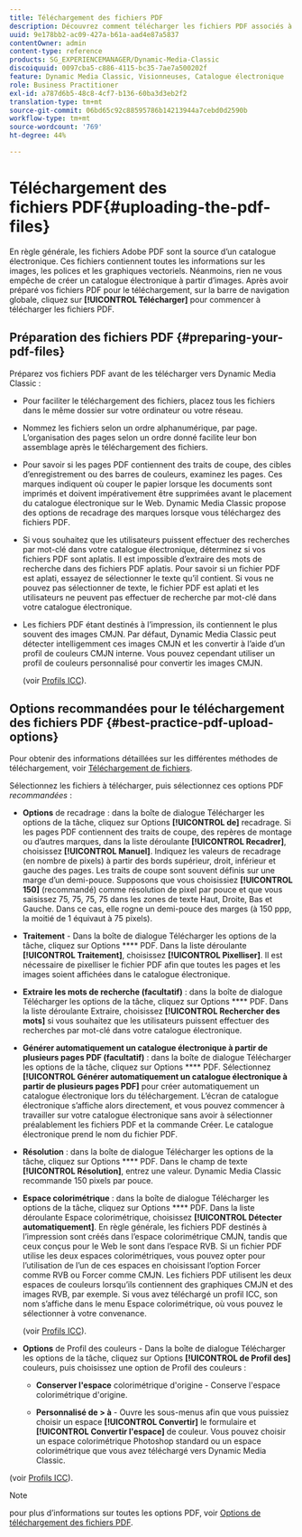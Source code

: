 ```yaml
---
title: Téléchargement des fichiers PDF
description: Découvrez comment télécharger les fichiers PDF associés à un catalogue électronique.
uuid: 9e178bb2-ac09-427a-b61a-aad4e87a5837
contentOwner: admin
content-type: reference
products: SG_EXPERIENCEMANAGER/Dynamic-Media-Classic
discoiquuid: 0097cba5-c886-4115-bc35-7ae7a500202f
feature: Dynamic Media Classic, Visionneuses, Catalogue électronique
role: Business Practitioner
exl-id: a787d6b5-48c8-4cf7-b136-60ba3d3eb2f2
translation-type: tm+mt
source-git-commit: 06bd65c92c88595786b14213944a7cebd0d2590b
workflow-type: tm+mt
source-wordcount: '769'
ht-degree: 44%

---
```


# Téléchargement des fichiers PDF{#uploading-the-pdf-files}

En règle générale, les fichiers Adobe PDF sont la source d’un catalogue électronique. Ces fichiers contiennent toutes les informations sur les images, les polices et les graphiques vectoriels. Néanmoins, rien ne vous empêche de créer un catalogue électronique à partir d’images. Après avoir préparé vos fichiers PDF pour le téléchargement, sur la barre de navigation globale, cliquez sur **[!UICONTROL Télécharger]** pour commencer à télécharger les fichiers PDF.

## Préparation des fichiers PDF {#preparing-your-pdf-files}

Préparez vos fichiers PDF avant de les télécharger vers Dynamic Media Classic :

* Pour faciliter le téléchargement des fichiers, placez tous les fichiers dans le même dossier sur votre ordinateur ou votre réseau.
* Nommez les fichiers selon un ordre alphanumérique, par page. L’organisation des pages selon un ordre donné facilite leur bon assemblage après le téléchargement des fichiers.
* Pour savoir si les pages PDF contiennent des traits de coupe, des cibles d’enregistrement ou des barres de couleurs, examinez les pages. Ces marques indiquent où couper le papier lorsque les documents sont imprimés et doivent impérativement être supprimées avant le placement du catalogue électronique sur le Web. Dynamic Media Classic propose des options de recadrage des marques lorsque vous téléchargez des fichiers PDF.
* Si vous souhaitez que les utilisateurs puissent effectuer des recherches par mot-clé dans votre catalogue électronique, déterminez si vos fichiers PDF sont aplatis. Il est impossible d’extraire des mots de recherche dans des fichiers PDF aplatis. Pour savoir si un fichier PDF est aplati, essayez de sélectionner le texte qu’il contient. Si vous ne pouvez pas sélectionner de texte, le fichier PDF est aplati et les utilisateurs ne peuvent pas effectuer de recherche par mot-clé dans votre catalogue électronique.
* Les fichiers PDF étant destinés à l’impression, ils contiennent le plus souvent des images CMJN. Par défaut, Dynamic Media Classic peut détecter intelligemment ces images CMJN et les convertir à l’aide d’un profil de couleurs CMJN interne. Vous pouvez cependant utiliser un profil de couleurs personnalisé pour convertir les images CMJN.

   (voir [Profils ICC](icc-profiles.md#icc_profiles)).

## Options recommandées pour le téléchargement des fichiers PDF  {#best-practice-pdf-upload-options}

Pour obtenir des informations détaillées sur les différentes méthodes de téléchargement, voir [Téléchargement de fichiers](uploading-files.md#uploading_your_files).

Sélectionnez les fichiers à télécharger, puis sélectionnez ces options PDF *recommandées* :

* **Options**  de recadrage : dans la boîte de dialogue Télécharger les options de la tâche, cliquez sur Options **[!UICONTROL de]** recadrage. Si les pages PDF contiennent des traits de coupe, des repères de montage ou d’autres marques, dans la liste déroulante **[!UICONTROL Recadrer]**, choisissez **[!UICONTROL Manuel]**. Indiquez les valeurs de recadrage (en nombre de pixels) à partir des bords supérieur, droit, inférieur et gauche des pages. Les traits de coupe sont souvent définis sur une marge d’un demi-pouce. Supposons que vous choisissiez **[!UICONTROL 150]** (recommandé) comme résolution de pixel par pouce et que vous saisissez 75, 75, 75, 75 dans les zones de texte Haut, Droite, Bas et Gauche. Dans ce cas, elle rogne un demi-pouce des marges (à 150 ppp, la moitié de 1 équivaut à 75 pixels).

* **Traitement**  - Dans la boîte de dialogue Télécharger les options de la tâche, cliquez sur Options **** PDF. Dans la liste déroulante **[!UICONTROL Traitement]**, choisissez **[!UICONTROL Pixelliser]**. Il est nécessaire de pixelliser le fichier PDF afin que toutes les pages et les images soient affichées dans le catalogue électronique.

* **Extraire les mots de recherche (facultatif)**  : dans la boîte de dialogue Télécharger les options de la tâche, cliquez sur Options **** PDF. Dans la liste déroulante Extraire, choisissez **[!UICONTROL Rechercher des mots]** si vous souhaitez que les utilisateurs puissent effectuer des recherches par mot-clé dans votre catalogue électronique.

* **Générer automatiquement un catalogue électronique à partir de plusieurs pages PDF (facultatif)**  : dans la boîte de dialogue Télécharger les options de la tâche, cliquez sur Options **** PDF. Sélectionnez **[!UICONTROL Générer automatiquement un catalogue électronique à partir de plusieurs pages PDF]** pour créer automatiquement un catalogue électronique lors du téléchargement. L’écran de catalogue électronique s’affiche alors directement, et vous pouvez commencer à travailler sur votre catalogue électronique sans avoir à sélectionner préalablement les fichiers PDF et la commande Créer. Le catalogue électronique prend le nom du fichier PDF.

* **Résolution**  : dans la boîte de dialogue Télécharger les options de la tâche, cliquez sur Options **** PDF. Dans le champ de texte **[!UICONTROL Résolution]**, entrez une valeur. Dynamic Media Classic recommande 150 pixels par pouce.

* **Espace colorimétrique**  : dans la boîte de dialogue Télécharger les options de la tâche, cliquez sur Options **** PDF. Dans la liste déroulante Espace colorimétrique, choisissez **[!UICONTROL Détecter automatiquement]**. En règle générale, les fichiers PDF destinés à l’impression sont créés dans l’espace colorimétrique CMJN, tandis que ceux conçus pour le Web le sont dans l’espace RVB. Si un fichier PDF utilise les deux espaces colorimétriques, vous pouvez opter pour l’utilisation de l’un de ces espaces en choisissant l’option Forcer comme RVB ou Forcer comme CMJN. Les fichiers PDF utilisent les deux espaces de couleurs lorsqu’ils contiennent des graphiques CMJN et des images RVB, par exemple. Si vous avez téléchargé un profil ICC, son nom s’affiche dans le menu Espace colorimétrique, où vous pouvez le sélectionner à votre convenance.

   (voir [Profils ICC](/help/icc-profiles.md)).

* **Options**  de Profil des couleurs - Dans la boîte de dialogue Télécharger les options de la tâche, cliquez sur Options **[!UICONTROL de Profil des]** couleurs, puis choisissez une option de Profil des couleurs :

   * **Conserver l&#39;espace**  colorimétrique d&#39;origine - Conserve l&#39;espace colorimétrique d&#39;origine.

   * **Personnalisé de > à**  - Ouvre les sous-menus afin que vous puissiez choisir un espace  **[!UICONTROL Convertir]** le formulaire et  **[!UICONTROL Convertir l&#39;espace]** de couleur. Vous pouvez choisir un espace colorimétrique Photoshop standard ou un espace colorimétrique que vous avez téléchargé vers Dynamic Media Classic.

<!-- * **Convert To SRGB** - Converts to SRGB (Standard Red Green Blue). SRGB is the recommended color space for displaying images on web pages. -->

(voir [Profils ICC](icc-profiles.md#icc_profiles)).

>[!NOTE]
>
>pour plus d’informations sur toutes les options PDF, voir [Options de téléchargement des fichiers PDF](pdfs.md#pdf_upload_options).
